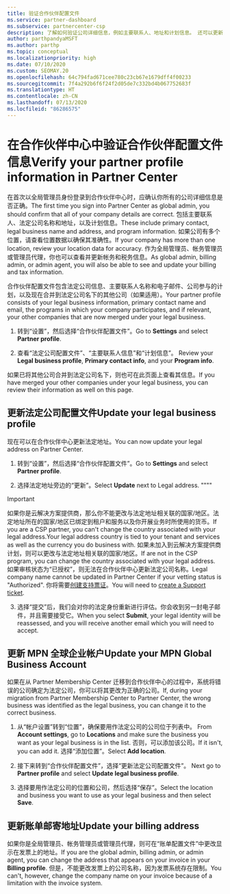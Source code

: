 ```yaml
---
title: 验证合作伙伴配置文件
ms.service: partner-dashboard
ms.subservice: partnercenter-csp
description: 了解如何验证公司详细信息，例如主要联系人、地址和计划信息。 还可以更新法律和帐单地址。
author: parthpandyaMSFT
ms.author: parthp
ms.topic: conceptual
ms.localizationpriority: high
ms.date: 07/10/2020
ms.custom: SEOMAY.20
ms.openlocfilehash: 64c794fad671cee780c23cb67e1679dff4f00233
ms.sourcegitcommit: 7f4a292b6f6f24f2d05de7c332bd4b067752683f
ms.translationtype: HT
ms.contentlocale: zh-CN
ms.lasthandoff: 07/13/2020
ms.locfileid: "86286575"
---
```

# <a name="verify-your-partner-profile-information-in-partner-center"></a><span data-ttu-id="a1b09-104">在合作伙伴中心中验证合作伙伴配置文件信息</span><span class="sxs-lookup"><span data-stu-id="a1b09-104">Verify your partner profile information in Partner Center</span></span>

<span data-ttu-id="a1b09-105">在首次以全局管理员身份登录到合作伙伴中心时，应确认你所有的公司详细信息是否正确。</span><span class="sxs-lookup"><span data-stu-id="a1b09-105">The first time you sign into Partner Center as global admin, you should confirm that all of your company details are correct.</span></span> <span data-ttu-id="a1b09-106">包括主要联系人、法定公司名称和地址，以及计划信息。</span><span class="sxs-lookup"><span data-stu-id="a1b09-106">These include primary contact, legal business name and address, and program information.</span></span> <span data-ttu-id="a1b09-107">如果公司有多个位置，请查看位置数据以确保其准确性。</span><span class="sxs-lookup"><span data-stu-id="a1b09-107">If your company has more than one location, review your location data for accuracy.</span></span> <span data-ttu-id="a1b09-108">作为全局管理员、帐务管理员或管理员代理，你也可以查看并更新帐务和税务信息。</span><span class="sxs-lookup"><span data-stu-id="a1b09-108">As global admin, billing admin, or admin agent, you will also be able to see and update your billing and tax information.</span></span>

<span data-ttu-id="a1b09-109">合作伙伴配置文件包含法定公司信息、主要联系人名称和电子邮件、公司参与的计划，以及现在合并到法定公司名下的其他公司（如果适用）。</span><span class="sxs-lookup"><span data-stu-id="a1b09-109">Your partner profile consists of your legal business information, primary contact name and email, the programs in which your company participates, and if relevant, your other companies that are now merged under your legal business.</span></span>

1. <span data-ttu-id="a1b09-110">转到“设置”，然后选择“合作伙伴配置文件”。</span><span class="sxs-lookup"><span data-stu-id="a1b09-110">Go to **Settings** and select **Partner profile**.</span></span>

2. <span data-ttu-id="a1b09-111">查看“法定公司配置文件”、“主要联系人信息”和“计划信息”。  </span><span class="sxs-lookup"><span data-stu-id="a1b09-111">Review your **Legal business profile**, **Primary contact info**, and your **Program info**.</span></span>

<span data-ttu-id="a1b09-112">如果已将其他公司合并到法定公司名下，则也可在此页面上查看其信息。</span><span class="sxs-lookup"><span data-stu-id="a1b09-112">If you have merged your other companies under your legal business, you can review their information as well on this page.</span></span>

## <a name="update-your-legal-business-profile"></a><span data-ttu-id="a1b09-113">更新法定公司配置文件</span><span class="sxs-lookup"><span data-stu-id="a1b09-113">Update your legal business profile</span></span>

<span data-ttu-id="a1b09-114">现在可以在合作伙伴中心更新法定地址。</span><span class="sxs-lookup"><span data-stu-id="a1b09-114">You can now update your legal address on Partner Center.</span></span>

1. <span data-ttu-id="a1b09-115">转到“设置”，然后选择“合作伙伴配置文件”。</span><span class="sxs-lookup"><span data-stu-id="a1b09-115">Go to **Settings** and select **Partner profile**.</span></span> 

2. <span data-ttu-id="a1b09-116">选择法定地址旁边的“更新”。</span><span class="sxs-lookup"><span data-stu-id="a1b09-116">Select **Update** next to Legal address.</span></span> <span data-ttu-id="a1b09-117">""</span><span class="sxs-lookup"><span data-stu-id="a1b09-117">""</span></span>

>[!Important]
><span data-ttu-id="a1b09-118">如果你是云解决方案提供商，那么你不能更改与法定地址相关联的国家/地区。法定地址所在的国家/地区已绑定到租户和服务以及你开展业务时所使用的货币。</span><span class="sxs-lookup"><span data-stu-id="a1b09-118">If you are a CSP partner, you can't change the country associated with your legal address.Your legal address country is tied to your tenant and services as well as the currency you do business with.</span></span> <span data-ttu-id="a1b09-119">如果未加入到云解决方案提供商计划，则可以更改与法定地址相关联的国家/地区。</span><span class="sxs-lookup"><span data-stu-id="a1b09-119">If are not in the CSP program, you can change the country associated with your legal address.</span></span> <span data-ttu-id="a1b09-120">如果审核状态为“已授权”，则无法在合作伙伴中心更新法定公司名称。</span><span class="sxs-lookup"><span data-stu-id="a1b09-120">Legal company name cannot be updated in Partner Center if your vetting status is "Authorized".</span></span> <span data-ttu-id="a1b09-121">你将需要[创建支持票证](https://partner.microsoft.com/dashboard/support/csp/servicerequests/create?stage=2&topicid=eb74583c-61b3-2124-bffc-00920e0ae772)。</span><span class="sxs-lookup"><span data-stu-id="a1b09-121">You will need to [create a Support ticket](https://partner.microsoft.com/dashboard/support/csp/servicerequests/create?stage=2&topicid=eb74583c-61b3-2124-bffc-00920e0ae772).</span></span>

3. <span data-ttu-id="a1b09-122">选择“提交”后，我们会对你的法定身份重新进行评估。你会收到另一封电子邮件，并且需要接受它。</span><span class="sxs-lookup"><span data-stu-id="a1b09-122">When you select **Submit**, your legal identity will be reassessed, and you will receive another email which you will need to accept.</span></span>

## <a name="update-your-mpn-global-business-account"></a><span data-ttu-id="a1b09-123">更新 MPN 全球企业帐户</span><span class="sxs-lookup"><span data-stu-id="a1b09-123">Update your MPN Global Business Account</span></span>

<span data-ttu-id="a1b09-124">如果在从 Partner Membership Center 迁移到合作伙伴中心的过程中，系统将错误的公司确定为法定公司，你可以将其更改为正确的公司。</span><span class="sxs-lookup"><span data-stu-id="a1b09-124">If, during your migration from Partner Membership Center to Partner Center, the wrong business was identified as the legal business, you can change it to the correct business.</span></span>

1. <span data-ttu-id="a1b09-125">从“帐户设置”转到“位置”，确保要用作法定公司的公司位于列表中。 </span><span class="sxs-lookup"><span data-stu-id="a1b09-125">From **Account settings**, go to **Locations** and make sure the business you want as your legal business is in the list.</span></span> <span data-ttu-id="a1b09-126">否则，可以添加该公司。</span><span class="sxs-lookup"><span data-stu-id="a1b09-126">If it isn't, you can add it.</span></span> <span data-ttu-id="a1b09-127">选择“添加位置”。</span><span class="sxs-lookup"><span data-stu-id="a1b09-127">Select **Add location**.</span></span>

2. <span data-ttu-id="a1b09-128">接下来转到“合作伙伴配置文件”，选择“更新法定公司配置文件”。 </span><span class="sxs-lookup"><span data-stu-id="a1b09-128">Next go to **Partner profile** and select **Update legal business profile**.</span></span>

3. <span data-ttu-id="a1b09-129">选择要用作法定公司的位置和公司，然后选择“保存”。</span><span class="sxs-lookup"><span data-stu-id="a1b09-129">Select the location and business you want to use as your legal business and then select **Save**.</span></span>

## <a name="update-your-billing-address"></a><span data-ttu-id="a1b09-130">更新账单邮寄地址</span><span class="sxs-lookup"><span data-stu-id="a1b09-130">Update your billing address</span></span>

<span data-ttu-id="a1b09-131">如果你是全局管理员、帐务管理员或管理员代理，则可在“账单配置文件”中更改显示在发票上的地址。</span><span class="sxs-lookup"><span data-stu-id="a1b09-131">If you are the global admin, billing admin, or admin agent, you can change the address that appears on your invoice in your **Billing profile**.</span></span> <span data-ttu-id="a1b09-132">但是，不能更改发票上的公司名称，因为发票系统存在限制。</span><span class="sxs-lookup"><span data-stu-id="a1b09-132">You can't, however, change the company name on your invoice because of a limitation with the invoice system.</span></span>

 


